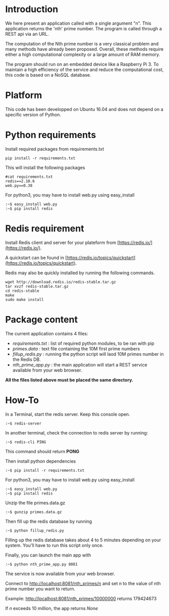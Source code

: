 # Introduction

We here present an application called with a single argument "n".
This application returns the 'nth' prime number.
The program is called through a REST api via an URL.

The computation of the Nth prime number is a very classical problem and many methods have already been proposed.
Overall, these methods require either a high computational complexity or a large amount of RAM memory.

The program should run on an embedded device like a Raspberry Pi 3.
To maintain a high efficiency of the service and reduce the computational cost, this code is based on a NoSQL database.

# Platform

This code has been developped on Ubuntu 16.04 and does not depend on a specific version of Python.


# Python requirements

Install required packages from requirements.txt

    pip install -r requirements.txt

This will install the following packages

    #cat requirements.txt
    redis==2.10.6
    web.py==0.38

For python3, you may have to install web.py using easy_install

    :~$ easy_install web.py
    :~$ pip install redis

# Redis requirement

Install Redis client and server for your plateform from [https://redis.io/](https://redis.io/).

A quickstart can be found in [https://redis.io/topics/quickstart](https://redis.io/topics/quickstart).

Redis may also be quickly installed by running the following commands.

    wget http://download.redis.io/redis-stable.tar.gz
    tar xvzf redis-stable.tar.gz
    cd redis-stable
    make
    sudo make install

# Package content

The current application contains 4 files: 

* *requirements.txt* : list of required python modules, to be ran with pip
* *primes.data* : text file containing the 10M first prime numbers
* *fillup_redis.py* : running the python script will laod 10M primes number in the Redis DB.
* *nth_prime_app.py* : the main application will start a REST service available from your web browser.

**All the files listed above must be placed the same directory.**

# How-To

In a Terminal, start the redis server. Keep this console open.

    :~$ redis-server

In another terminal, check the connection to redis server by running:

    :~$ redis-cli PING

This command should return **PONG**

Then install python dependencies

    :~$ pip install -r requirements.txt

For python3, you may have to install web.py using easy_install

    :~$ easy_install web.py
    :~$ pip install redis

Unzip the file primes.data.gz

	:~$ gunzip primes.data.gz
	
Then fill up the redis database by running

    :~$ python fillup_redis.py

Filling up the redis database takes about 4 to 5 minutes depending on your system.
You'll have to run this script only once.

Finally, you can launch the main app with

    :~$ python nth_prime_app.py 8081

The service is now available from your web browser.

Connect to [http://localhost:8081/nth_primes/n](http://localhost:8081/nth_primes/1) and set n to the value of nth prime number you want to return.

Example: [http://localhost:8081/nth_primes/10000000](http://localhost:8081/nth_primes/10000000) returns 179424673

If *n* exceeds 10 million, the app returns *None*

